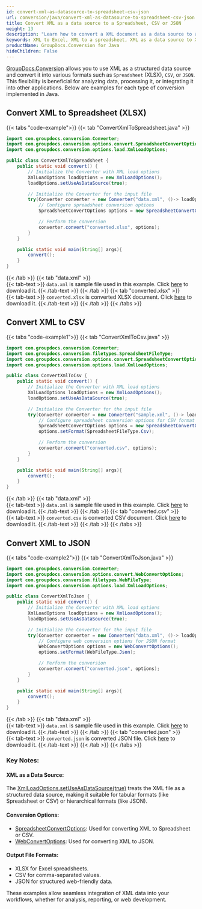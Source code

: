 ```yaml
---
id: convert-xml-as-datasource-to-spreadsheet-csv-json
url: conversion/java/convert-xml-as-datasource-to-spreadsheet-csv-json
title: Convert XML as a data source to a Spreadsheet, CSV or JSON
weight: 13
description: "Learn how to convert a XML document as a data source to a spreadsheet, CSV or JSON using GroupDocs.Conversion for Java."
keywords: XML to Excel, XML to a spreadsheet, XML as a data source to XLSX, Convert XML to Excel, XML to CSV, XML to JSON
productName: GroupDocs.Conversion for Java
hideChildren: False
---
```


[GroupDocs.Conversion](https://products.groupdocs.com/conversion/java/) allows you to use XML as a structured data source and convert it into various formats such as `Spreadsheet` (XLSX), `CSV`, or `JSON`. This flexibility is beneficial for analyzing data, processing it, or integrating it into other applications. Below are examples for each type of conversion implemented in Java.

## Convert XML to Spreadsheet (XLSX)

{{< tabs "code-example">}}
{{< tab "ConvertXmlToSpreadsheet.java" >}}  
```java
import com.groupdocs.conversion.Converter;
import com.groupdocs.conversion.options.convert.SpreadsheetConvertOptions;
import com.groupdocs.conversion.options.load.XmlLoadOptions;

public class ConvertXmlToSpreadsheet {
    public static void convert() {
        // Initialize the Converter with XML load options
        XmlLoadOptions loadOptions = new XmlLoadOptions();
        loadOptions.setUseAsDataSource(true);

        // Initialize the Converter for the input file
        try(Converter converter = new Converter("data.xml", ()-> loadOptions) {
            // Configure spreadsheet conversion options
            SpreadsheetConvertOptions options = new SpreadsheetConvertOptions();

            // Perform the conversion
            converter.convert("converted.xlsx", options);
        }
    }

    public static void main(String[] args){
        convert();
    }
}
```
{{< /tab >}}
{{< tab "data.xml" >}}  
{{< tab-text >}}
`data.xml` is sample file used in this example. Click [here](/conversion/java/_sample_files/developer-guide/converting-documents/convert-xml-as-datasource-to-spreadsheet-csv-json/data.xml) to download it.
{{< /tab-text >}}
{{< /tab >}}
{{< tab "converted.xlsx" >}}  
{{< tab-text >}}
`converted.xlsx` is converted XLSX document. Click [here](/conversion/java/_sample_files/developer-guide/converting-documents/convert-xml-as-datasource-to-spreadsheet-csv-json/converted.xlsx) to download it.
{{< /tab-text >}}
{{< /tab >}}
{{< /tabs >}}

## Convert XML to CSV

{{< tabs "code-example1">}}
{{< tab "ConvertXmlToCsv.java" >}}  
```java
import com.groupdocs.conversion.Converter;
import com.groupdocs.conversion.filetypes.SpreadsheetFileType;
import com.groupdocs.conversion.options.convert.SpreadsheetConvertOptions;
import com.groupdocs.conversion.options.load.XmlLoadOptions;

public class ConvertXmlToCsv {
    public static void convert() {
        // Initialize the Converter with XML load options
        XmlLoadOptions loadOptions = new XmlLoadOptions();
        loadOptions.setUseAsDataSource(true);

        // Initialize the Converter for the input file
        try(Converter converter = new Converter("sample.xml", ()-> loadOptions) {
            // Configure spreadsheet conversion options for CSV format
            SpreadsheetConvertOptions options = new SpreadsheetConvertOptions();
            options.setFormat(SpreadsheetFileType.Csv);

            // Perform the conversion
            converter.convert("converted.csv", options);
        }
    }

    public static void main(String[] args){
        convert();
    }
}
```
{{< /tab >}}
{{< tab "data.xml" >}}  
{{< tab-text >}}
`data.xml` is sample file used in this example. Click [here](/conversion/java/_sample_files/developer-guide/converting-documents/convert-xml-as-datasource-to-spreadsheet-csv-json/data.xml) to download it.
{{< /tab-text >}}
{{< /tab >}}
{{< tab "converted.csv" >}}  
{{< tab-text >}}
`converted.csv` is converted CSV document. Click [here](/conversion/java/_sample_files/developer-guide/converting-documents/convert-xml-as-datasource-to-spreadsheet-csv-json/converted.csv) to download it.
{{< /tab-text >}}
{{< /tab >}}
{{< /tabs >}}

## Convert XML to JSON

{{< tabs "code-example2">}}
{{< tab "ConvertXmlToJson.java" >}}  
```java
import com.groupdocs.conversion.Converter;
import com.groupdocs.conversion.options.convert.WebConvertOptions;
import com.groupdocs.conversion.filetypes.WebFileType;
import com.groupdocs.conversion.options.load.XmlLoadOptions;

public class ConvertXmlToJson {
    public static void convert() {
        // Initialize the Converter with XML load options
        XmlLoadOptions loadOptions = new XmlLoadOptions();
        loadOptions.setUseAsDataSource(true);

        // Initialize the Converter for the input file
        try(Converter converter = new Converter("data.xml", ()-> loadOptions) {
            // Configure web conversion options for JSON format
            WebConvertOptions options = new WebConvertOptions();
            options.setFormat(WebFileType.Json);

            // Perform the conversion
            converter.convert("converted.json", options);
        }
    }

    public static void main(String[] args){
        convert();
    }
}
```
{{< /tab >}}
{{< tab "data.xml" >}}  
{{< tab-text >}}
`data.xml` is sample file used in this example. Click [here](/conversion/java/_sample_files/developer-guide/converting-documents/convert-xml-as-datasource-to-spreadsheet-csv-json/data.xml) to download it.
{{< /tab-text >}}
{{< /tab >}}
{{< tab "converted.json" >}}  
{{< tab-text >}}
`converted.json` is converted JSON file. Click [here](/conversion/java/_sample_files/developer-guide/converting-documents/convert-xml-as-datasource-to-spreadsheet-csv-json/converted.json) to download it.
{{< /tab-text >}}
{{< /tab >}}
{{< /tabs >}}
### Key Notes:

#### XML as a Data Source:
The [XmlLoadOptions.setUseAsDataSource(true)](https://reference.groupdocs.com/conversion/java/com.groupdocs.conversion.options.load/xmlloadoptions/#setUseAsDataSource-boolean-) treats the XML file as a structured data source, making it suitable for tabular formats (like Spreadsheet or CSV) or hierarchical formats (like JSON).
#### Conversion Options:
- [SpreadsheetConvertOptions](https://reference.groupdocs.com/conversion/java/com.groupdocs.conversion.options.convert/spreadsheetconvertoptions/): Used for converting XML to Spreadsheet or CSV.
- [WebConvertOptions](https://reference.groupdocs.com/conversion/java/com.groupdocs.conversion.options.convert/webconvertoptions/): Used for converting XML to JSON.
#### Output File Formats:
- XLSX for Excel spreadsheets.
- CSV for comma-separated values.
- JSON for structured web-friendly data.

These examples allow seamless integration of XML data into your workflows, whether for analysis, reporting, or web development.